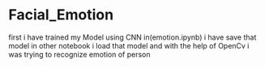 # Facial_Emotion
first i have trained my Model using CNN in(emotion.ipynb) i have save that model
in other notebook i load that model and with the help of OpenCv i was trying to recognize emotion of person
